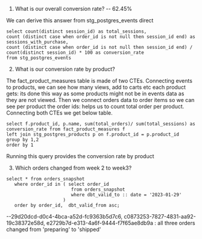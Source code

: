 1) What is our overall conversion rate? -- 62.45%

We can derive this answer from stg_postgres_events direct
```
select count(distinct session_id) as total_sessions,
count (distinct case when order_id is not null then session_id end) as sessions_with_purchase,
count (distinct case when order_id is not null then session_id end) / count(distinct session_id) * 100 as conversion_rate
from stg_postgres_events
```

2) What is our conversion rate by product?

The fact_product_measures table is made of two CTEs. 
Connecting events to products, we can see how many views, add to carts etc each product gets: its done this way as some products might not be in events data as they are not viewed. 
Then we connect orders data to order items so we can see per product the order ids: helps us to count total order per product. 
Connecting both CTEs we get below table. 
```
select f.product_id, p.name, sum(total_orders)/ sum(total_sessions) as conversion_rate from fact_product_measures f
left join stg_postgres_products p on f.product_id = p.product_id
group by 1,2
order by 1 
```
Running this query provides the conversion rate by product

3) Which orders changed from week 2 to week3?
```
select * from orders_snapshot
   where order_id in ( select order_id 
                        from orders_snapshot 
                        where dbt_valid_to :: date = '2023-01-29'
                     )
   order by order_id,  dbt_valid_from asc; 
```

--29d20dcd-d0c4-4bca-a52d-fc9363b5d7c6, c0873253-7827-4831-aa92-19c38372e58d, e2729b7d-e313-4a6f-9444-f7f65ae8db9a : all three orders changed from 'preparing' to 'shipped'
